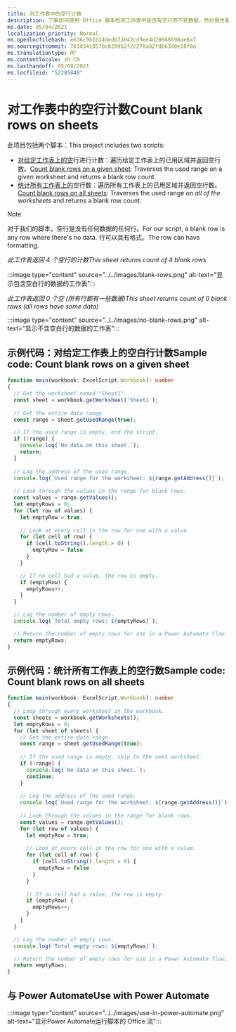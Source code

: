 ```yaml
---
title: 对工作表中的空行计数
description: 了解如何使用 Office 脚本检测工作表中是否有空行而不是数据，然后报告要用于数据流的空白Power Automate计数。
ms.date: 05/04/2021
localization_priority: Normal
ms.openlocfilehash: e636c9b1b24dedb73042cd9ee4d20688698ae8a7
ms.sourcegitcommit: 763d341857bcb209b2f2c278a82fdb63d0e18f0a
ms.translationtype: MT
ms.contentlocale: zh-CN
ms.lasthandoff: 05/08/2021
ms.locfileid: "52285848"
---
```

# <a name="count-blank-rows-on-sheets"></a><span data-ttu-id="1e3ea-103">对工作表中的空行计数</span><span class="sxs-lookup"><span data-stu-id="1e3ea-103">Count blank rows on sheets</span></span>

<span data-ttu-id="1e3ea-104">此项目包括两个脚本：</span><span class="sxs-lookup"><span data-stu-id="1e3ea-104">This project includes two scripts:</span></span>

* <span data-ttu-id="1e3ea-105">[对给定工作表上的空](#sample-code-count-blank-rows-on-a-given-sheet)行进行计数：遍历给定工作表上的已用区域并返回空行数。</span><span class="sxs-lookup"><span data-stu-id="1e3ea-105">[Count blank rows on a given sheet](#sample-code-count-blank-rows-on-a-given-sheet): Traverses the used range on a given worksheet and returns a blank row count.</span></span>
* <span data-ttu-id="1e3ea-106">[统计所有工作表上的](#sample-code-count-blank-rows-on-all-sheets)空行数：遍历所有工作表上的已用区域并返回空行数。</span><span class="sxs-lookup"><span data-stu-id="1e3ea-106">[Count blank rows on all sheets](#sample-code-count-blank-rows-on-all-sheets): Traverses the used range on _all of the worksheets_ and returns a blank row count.</span></span>

> [!NOTE]
> <span data-ttu-id="1e3ea-107">对于我们的脚本，空行是没有任何数据的任何行。</span><span class="sxs-lookup"><span data-stu-id="1e3ea-107">For our script, a blank row is any row where there's no data.</span></span> <span data-ttu-id="1e3ea-108">行可以具有格式。</span><span class="sxs-lookup"><span data-stu-id="1e3ea-108">The row can have formatting.</span></span>

<span data-ttu-id="1e3ea-109">_此工作表返回 4 个空行的计数_</span><span class="sxs-lookup"><span data-stu-id="1e3ea-109">_This sheet returns count of 4 blank rows_</span></span>

:::image type="content" source="../../images/blank-rows.png" alt-text="显示包含空白行的数据的工作表":::

<span data-ttu-id="1e3ea-111">_此工作表返回 0 个空 (所有行都有一些数据)_</span><span class="sxs-lookup"><span data-stu-id="1e3ea-111">_This sheet returns count of 0 blank rows (all rows have some data)_</span></span>

:::image type="content" source="../../images/no-blank-rows.png" alt-text="显示不含空白行的数据的工作表":::

## <a name="sample-code-count-blank-rows-on-a-given-sheet"></a><span data-ttu-id="1e3ea-113">示例代码：对给定工作表上的空白行计数</span><span class="sxs-lookup"><span data-stu-id="1e3ea-113">Sample code: Count blank rows on a given sheet</span></span>

```TypeScript
function main(workbook: ExcelScript.Workbook): number
{
  // Get the worksheet named "Sheet1".
  const sheet = workbook.getWorksheet('Sheet1'); 
  
  // Get the entire data range.
  const range = sheet.getUsedRange(true);

  // If the used range is empty, end the script.
  if (!range) {
    console.log(`No data on this sheet.`);
    return;
  }
  
  // Log the address of the used range.
  console.log(`Used range for the worksheet: ${range.getAddress()}`);
    
  // Look through the values in the range for blank rows.
  const values = range.getValues();
  let emptyRows = 0;
  for (let row of values) {
    let emptyRow = true;
    
    // Look at every cell in the row for one with a value.
    for (let cell of row) {
      if (cell.toString().length > 0) {
        emptyRow = false
      }
    }

    // If no cell had a value, the row is empty.
    if (emptyRow) {
      emptyRows++;
    }
  }

  // Log the number of empty rows.
  console.log(`Total empty rows: ${emptyRows}`);

  // Return the number of empty rows for use in a Power Automate flow.
  return emptyRows;
}
```

## <a name="sample-code-count-blank-rows-on-all-sheets"></a><span data-ttu-id="1e3ea-114">示例代码：统计所有工作表上的空行数</span><span class="sxs-lookup"><span data-stu-id="1e3ea-114">Sample code: Count blank rows on all sheets</span></span>

```TypeScript
function main(workbook: ExcelScript.Workbook): number
{
  // Loop through every worksheet in the workbook.
  const sheets = workbook.getWorksheets();
  let emptyRows = 0;
  for (let sheet of sheets) {     
    // Get the entire data range.
    const range = sheet.getUsedRange(true);
  
    // If the used range is empty, skip to the next worksheet.
    if (!range) {
      console.log(`No data on this sheet.`);
      continue;
    }
    
    // Log the address of the used range.
    console.log(`Used range for the worksheet: ${range.getAddress()}`);
      
    // Look through the values in the range for blank rows.
    const values = range.getValues();
    for (let row of values) {
      let emptyRow = true;
      
      // Look at every cell in the row for one with a value.
      for (let cell of row) {
        if (cell.toString().length > 0) {
          emptyRow = false
        }
      }
  
      // If no cell had a value, the row is empty.
      if (emptyRow) {
        emptyRows++;
      }
    }
  }

  // Log the number of empty rows.
  console.log(`Total empty rows: ${emptyRows}`);

  // Return the number of empty rows for use in a Power Automate flow.
  return emptyRows;
}
```

## <a name="use-with-power-automate"></a><span data-ttu-id="1e3ea-115">与 Power Automate</span><span class="sxs-lookup"><span data-stu-id="1e3ea-115">Use with Power Automate</span></span>

:::image type="content" source="../../images/use-in-power-automate.png" alt-text="显示Power Automate运行脚本的 Office 流":::
